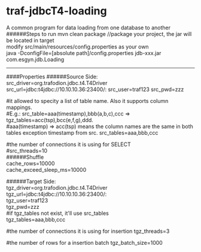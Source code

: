 # traf-jdbcT4-loading
A common program for data loading from one database to another
######Steps to run
mvn clean package  //package your project, the jar will be located in target  
modify src/main/resources/config.properties as your own  
java -DconfigFile=[absolute path]/config.properties jdb-xxx.jar com.esgyn.jdb.Loading  

-----
####Properties
######Source Side:
src\_driver=org.trafodion.jdbc.t4.T4Driver  
src\_url=jdbc\:t4jdbc\://10.10.10.36\:23400/:
src\_user=traf123
src\_pwd=zzz  

\#it allowed to specity a list of table name. Also it supports column mappings.  
\#E.g.: src\_table=aaa(timestamp),bbb(a,b,c),ccc => tgz\_tables=acc(tsp),bcc(e,f,g),ddd.   
\#aaa(timestamp) => acc(tsp) means the column names are the same in both tables exception timestamp from src.
src\_tables=aaa,bbb,ccc

\#the number of connections it is using for SELECT  
\#src\_threads=10  
######Shuffle  
cache\_rows=10000  
cache\_exceed\_sleep\_ms=10000

######Target Side:  
tgz\_driver=org.trafodion.jdbc.t4.T4Driver  
tgz\_url=jdbc\:t4jdbc\://10.10.10.36\:23400/:    
tgz\_user=traf123  
tgz\_pwd=zzz  
\#if tgz_tables not exist, it'll use src_tables    
tgz\_tables=aaa,bbb,ccc  

\#the number of connections it is using for insertion
tgz\_threads=3  

\#the number of rows for a insertion batch
tgz\_batch_size=1000  
